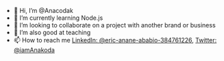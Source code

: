 - 👋 Hi, I’m @Anacodak
- 🌱 I’m currently learning Node.js
- 💞️ I’m looking to collaborate on a project with another brand or business
- 💞️ I’m also good at teaching
- 📫 How to reach me [LinkedIn: @eric-anane-ababio-384761226](https://www.linkedin.com/in/eric-anane-ababio-384761226/), 
     [Twitter: @iamAnakoda](https://twitter.com/iamAnacodak)
